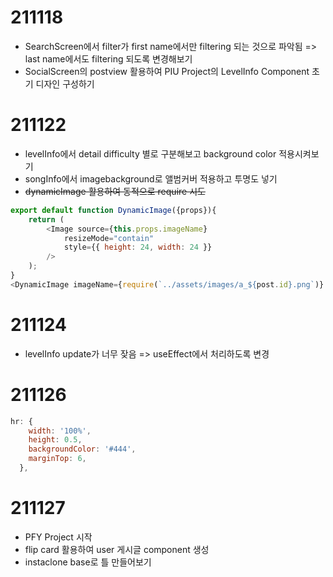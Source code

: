 # 211118
* SearchScreen에서 filter가 first name에서만 filtering 되는 것으로 파악됨
=> last name에서도 filtering 되도록 변경해보기
* SocialScreen의 postview 활용하여 PIU Project의 LevelInfo Component 초기 디자인 구성하기
# 211122
* levelInfo에서 detail difficulty 별로 구분해보고 background color 적용시켜보기
* songInfo에서 imagebackground로 앨범커버 적용하고 투명도 넣기
* ~~dynamicImage 활용하여 동적으로 require 시도~~
``` javascript
export default function DynamicImage({props}){
    return (
        <Image source={this.props.imageName}
            resizeMode="contain"
            style={{ height: 24, width: 24 }}
        />
    ); 
}
<DynamicImage imageName={require(`../assets/images/a_${post.id}.png`)} />
```

# 211124
* levelInfo update가 너무 잦음 => useEffect에서 처리하도록 변경

# 211126
```javascript
hr: {
    width: '100%',
    height: 0.5,
    backgroundColor: '#444',
    marginTop: 6,
  },
```

# 211127
* PFY Project 시작
* flip card 활용하여 user 게시글 component 생성
* instaclone base로 틀 만들어보기
